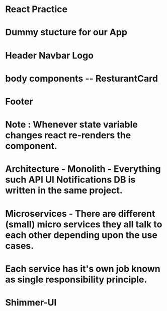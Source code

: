 # React Practice

# Dummy stucture for our App

# Header Navbar Logo

# body components -- ResturantCard

# Footer

# Note : Whenever state variable changes react re-renders the component.

# Architecture - Monolith - Everything such API UI Notifications DB is written in the same project.

# Microservices - There are different (small) micro services they all talk to each other depending upon the use cases.

# Each service has it's own job known as single responsibility principle.

# Shimmer-UI
